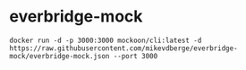# everbridge-mock

    docker run -d -p 3000:3000 mockoon/cli:latest -d https://raw.githubusercontent.com/mikevdberge/everbridge-mock/everbridge-mock.json --port 3000
